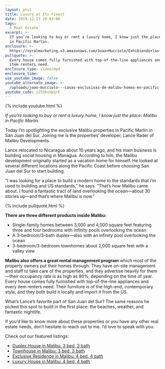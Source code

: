 ```yaml
---
layout: post
title: Luxury at Its Finest
date: 2019-12-13 20:03:00
tags:
  - Real Estate
excerpt: >-
  If you’re looking to buy or rent a luxury home, I know just the place: Malibu
  in Pacific Marlin.
enclosure: >-
  https://vyralmarketing.s3.amazonaws.com/Joao+Mucciolo/Exhibiendo+las+casas+exclusivas+de+Malibu+en+Pacific+Marlin.mp4
pullquote: >-
  Every house comes fully furnished with top-of-the-line appliances and every
  item renters need.
enclosure_type: video/mp4
enclosure_time:
use_youtube_image: false
youtube_alternate_image: >-
  /uploads/joao-mucciolo---casas-exclusivas-de-malibu-homas-en-pacific-marlin--showcasing-the-exclusive-malibu-homes-in-pacific-marlin-youtube.jpg
youtube_code: jZ55bvVpqrE
---
```


{% include youtube.html %}

*If you’re looking to buy or rent a luxury home, I know just the place: Malibu in Pacific Marlin.&nbsp;*

Today I’m spotlighting the exclusive Malibu properties in Pacific Marlin in San Juan del Sur. Joining me is the properties’ developer, Lance Rader of Malibu Developments.

Lance relocated to Nicaragua about 10 years ago, and his main business is building social housing in Managua. According to him, the Malibu development originally started as a vacation home for himself. He looked at several different locations along the Pacific Coast before choosing San Juan del Sur to start building.

“I was looking for a place to build a modern home to the standards that I’m used to building and US standards,” he says. “That’s how Malibu came about. I found a fantastic tract of land overlooking the ocean—about 30 stories up—and that’s where Malibu is now.”

{% include pullquote.html %}

**There are three different products inside Malibu:**

* Single-family homes between 3,000 and 4,000 square feet featuring three and four bedrooms with infinity pools overlooking the ocean
* A 3-bedroom/3-bath duplex—also with an infinity pool overlooking the ocean
* 3-bedroom/3-bedroom townhomes about 2,000 square feet with a valley view

**Malibu also offers a great rental management program** which most of the property owners put their homes through. They have on-site management and staff to take care of the properties, and they advertise heavily for them—their occupancy rate is as high as 80%, depending on the time of year. Every house comes fully furnished with top-of-the-line appliances and every item renters need. Their furniture is of the high-end, contemporary style, and they both build it locally and import it from the US.&nbsp;

What’s Lance’s favorite part of San Juan del Sur? The same reasons he picked this spot to build in the first place: the beaches, weather, and fantastic nightlife.&nbsp;

If you’d like to know more about these properties or you have any other real estate needs, don’t hesitate to reach out to me. I’d love to speak with you.

Check out our featured listings:

* [Duplex House in Malibu: 3 bed, 3 bath](https://www.kwnicaragua.com/listingDetails/1082-169)
* [Townhouse in Malibu: 3 bed, 3 bath](https://www.kwnicaragua.com/listingDetails/1082-200)
* [Exclusive Residence in Malibu: 4 bed, 4 bath](https://www.kwnicaragua.com/listingDetails/1082-636)
* [Luxury House in Malibu: 4 bed, 4 bath](https://www.kwnicaragua.com/listingDetails/1082-903)